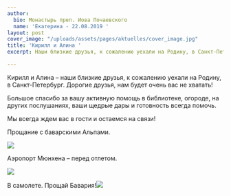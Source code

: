 ```yaml
---
author:
  bio: Монастырь преп. Иова Почаевского
  name: 'Екатерина - 22.08.2019 '
layout: post
cover_image: "/uploads/assets/pages/aktuelles/cover_image.jpg"
title: 'Кирилл и Алина '
excerpt: Наши близкие друзья, к сожалению уехали на Родину, в Санкт-Петербург.

---
```

Кирилл и Алина – наши близкие друзья, к сожалению уехали на Родину, в Санкт-Петербург. Дорогие друзья, нам будет очень вас не хватать!

Большое спасибо за вашу активную помощь в библиотеке, огороде, на других послушаниях, ваши щедрые дары и готовность всегда помочь.

Мы всегда ждем вас в гости и остаемся на связи!

Прощание с баварскими Альпами.

![](https://res.cloudinary.com/hiobmon/image/upload/v1569154639/media/2019/9c05a227-04f4-411f-9ea6-30e8ee280b86_bzwfcp.jpg)

Аэропорт Мюнхена – перед отлетом.

![](https://res.cloudinary.com/hiobmon/image/upload/v1569154673/media/2019/35a5e6bd-2a51-4569-9a0f-3e44729d4e31_jwgrae.jpg)

В самолете. Прощай Бавария!![](https://res.cloudinary.com/hiobmon/image/upload/v1569154697/media/2019/9550ed7a-1627-49d3-8ee3-b40418cfa8cc_hs2jo2.jpg)